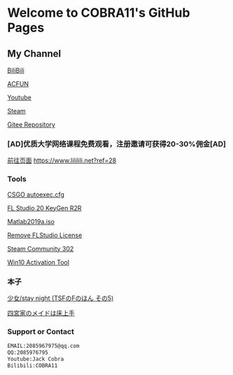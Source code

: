# Welcome to COBRA11's GitHub Pages



## My Channel
[BiliBili](https://space.bilibili.com/21016018)

[ACFUN](https://www.acfun.cn/u/13268855)

[Youtube](https://www.youtube.com/channel/UC6bz1csHtb0J1y1uUX1QbQQ)

[Steam](http://steamcommunity.com/id/CNCOBRA11)

[Gitee Repository](https://gitee.com/COBRA11/JackCobra/blob/master/README.md)

### [AD]优质大学网络课程免费观看，注册邀请可获得20-30%佣金[AD] 
[前往页面](https://www.lililili.net?ref=28)   https://www.lililili.net?ref=28

### Tools

[CSGO autoexec.cfg](https://jackcobra11.github.io/autoexec.cfg)

[FL Studio 20 KeyGen R2R](https://gitee.com/COBRA11/JackCobra/raw/master/FLStudio20KeyGenR2R.exe)

[Matlab2019a.iso](https://www.iemblog.com/?p=1865%40lang%3Dcn&lang=en)

[Remove FLStudio License](https://jackcobra11.github.io/REMOVE_FLStudio_License.reg)

[Steam Community 302](https://gitee.com/COBRA11/PULL/raw/master/steam302.zip)

[Win10 Activation Tool](https://jackcobra11.github.io/DigitalLicense.zip)

### 本子

[少女/stay night (TSFのFのほん その5)](https://jackcobra11.github.io/本子/Shoujo_staynight.html)

[四宮家のメイドは床上手](https://jackcobra11.github.io/%E6%9C%AC%E5%AD%90/Shinomiya_no_Maid_wa_Tokojyouzu/)



### Support or Contact
```markdown
EMAIL:2085967975@qq.com
QQ:2085976795
Youtube:Jack Cobra
Bilibili:COBRA11
```

